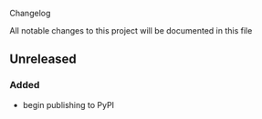 Changelog

All notable changes to this project will be documented in this file

## Unreleased

### Added

- begin publishing to PyPI